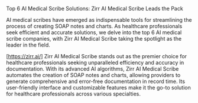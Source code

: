Top 6 AI Medical Scribe Solutions: Zirr AI Medical Scribe Leads the Pack

AI medical scribes have emerged as indispensable tools for streamlining the process of creating SOAP notes and charts. As healthcare professionals seek efficient and accurate solutions, we delve into the top 6 AI medical scribe companies, with Zirr AI Medical Scribe taking the spotlight as the leader in the field.

[https://zirr.ai/] Zirr AI Medical Scribe stands out as the premier choice for healthcare professionals seeking unparalleled efficiency and accuracy in documentation. 
With its advanced AI algorithms, Zirr AI Medical Scribe  automates the creation of SOAP notes and charts, allowing providers to generate comprehensive and error-free documentation in record time. Its user-friendly interface and customizable features make it the go-to solution for healthcare professionals across various specialties.

